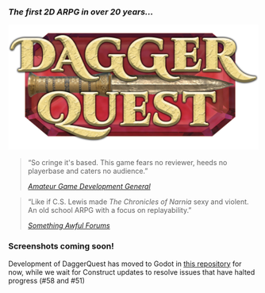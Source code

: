 ### *The first 2D ARPG in over 20 years...*

![DaggerQuest logo](/logoForGitHub.png)

>“So cringe it's based. This game fears no reviewer, heeds no playerbase and caters no audience.”
>
>[*Amateur Game Development General*](https://boards.4channel.org/vg/catalog#s=agdg)

>“Like if C.S. Lewis made *The Chronicles of Narnia* sexy and violent. An old school ARPG with a focus on replayability.”
>
>[*Something Awful Forums*](https://forums.somethingawful.com/)

### Screenshots coming soon!

Development of DaggerQuest has moved to Godot in [this repository](https://github.com/Laserwolve/DaggerQuest) for now, while we wait for Construct updates to resolve issues that have halted progress (#58 and #51)
